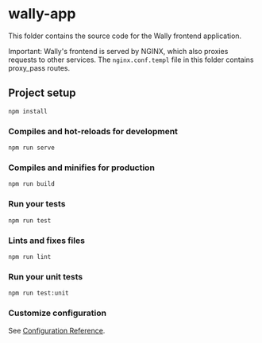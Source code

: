 # wally-app

This folder contains the source code for the Wally frontend application.

Important: Wally's frontend is served by NGINX, which also proxies requests to other services.
The `nginx.conf.templ` file in this folder contains proxy_pass routes.

## Project setup
```
npm install
```

### Compiles and hot-reloads for development
```
npm run serve
```

### Compiles and minifies for production
```
npm run build
```

### Run your tests
```
npm run test
```

### Lints and fixes files
```
npm run lint
```

### Run your unit tests
```
npm run test:unit
```

### Customize configuration
See [Configuration Reference](https://cli.vuejs.org/config/).
